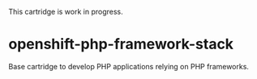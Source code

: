 This cartridge is work in progress.

# openshift-php-framework-stack

Base cartridge to develop PHP applications relying on PHP frameworks.
